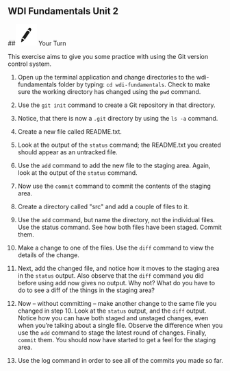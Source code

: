 **WDI Fundamentals Unit 2**
---

##![Your Turn](../assets/exercise.png) Your Turn

This exercise aims to give you some practice with using the Git version control system.

1. Open up the terminal application and change directories to the wdi-fundamentals folder by typing: `cd wdi-fundamentals`. Check to make sure the working directory has changed using the `pwd` command.

2. Use the `git init` command to create a Git repository in that directory.

3. Notice, that there is now a `.git` directory by using the `ls -a` command.

4. Create a new file called README.txt.

5. Look at the output of the `status` command; the README.txt you created should appear as an untracked file.

6. Use the `add` command to add the new file to the staging area.  Again, look at the output of the `status` command.

7. Now use the `commit` command to commit the contents of the staging area.

8. Create a directory called "src" and add a couple of files to it.

9. Use the `add` command, but name the directory, not the individual files. Use the status
command. See how both files have been staged. Commit them.

10. Make a change to one of the files. Use the `diff` command to view the details of the change.

11. Next, add the changed file, and notice how it moves to the staging area in the `status`
output. Also observe that the `diff` command you did before using add now gives no output.
Why not? What do you have to do to see a diff of the things in the staging area?

12. Now – without committing – make another change to the same file you changed in step 10.
Look at the `status` output, and the `diff` output. Notice how you can have both staged and
unstaged changes, even when you’re talking about a single file. Observe the difference when
you use the `add` command to stage the latest round of changes. Finally, `commit` them. You
should now have started to get a feel for the staging area.

13. Use the log command in order to see all of the commits you made so far.
